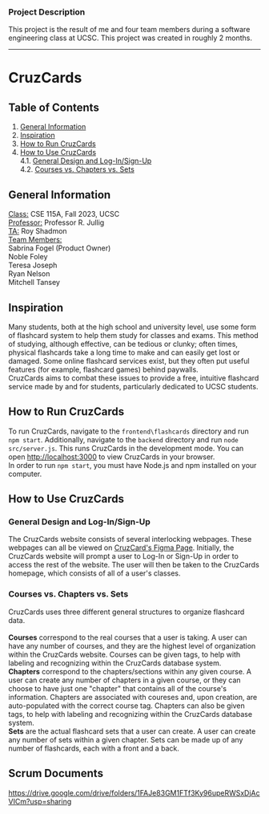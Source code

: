 ### Project Description

This project is the result of me and four team members during a software engineering class at UCSC. This project was created in roughly 2 months.

-------------------------------------

# CruzCards
## Table of Contents
1. [General Information](https://github.com/sabrinafogel/CruzCards/blob/main/README.md#general-information)
2. [Inspiration](https://github.com/sabrinafogel/CruzCards/blob/main/README.md#inspiration)
3. [How to Run CruzCards](https://github.com/sabrinafogel/CruzCards/blob/main/README.md#how-to-run-cruzcards)
4. [How to Use CruzCards](https://github.com/sabrinafogel/CruzCards/blob/main/README.md#how-to-use-cruzcards)\
  4.1. [General Design and Log-In/Sign-Up](https://github.com/sabrinafogel/CruzCards/blob/main/README.md#general-design-and-log-insign-up)\
  4.2. [Courses vs. Chapters vs. Sets](https://github.com/sabrinafogel/CruzCards/blob/main/README.md#courses-vs-chapters-vs-sets)

## General Information
<ins>Class:</ins> CSE 115A, Fall 2023, UCSC \
<ins>Professor:</ins> Professor R. Jullig \
<ins>TA:</ins> Roy Shadmon \
<ins>Team Members:</ins> \
Sabrina Fogel (Product Owner)\
Noble Foley \
Teresa Joseph \
Ryan Nelson \
Mitchell Tansey

## Inspiration
Many students, both at the high school and university level, use some form of flashcard system to help them study for classes and exams. This method of studying, although effective, can be tedious or clunky; often times, physical flashcards take a long time to make and can easily get lost or damaged. Some online flashcard services exist, but they often put useful features (for example, flashcard games) behind paywalls.\
CruzCards aims to combat these issues to provide a free, intuitive flashcard service made by and for students, particularly dedicated to UCSC students.

## How to Run CruzCards
To run CruzCards, navigate to the `frontend\flashcards` directory and run `npm start`. Additionally, navigate to the `backend` directory and run `node src/server.js`. This runs CruzCards in the development mode. You can open [http://localhost:3000](http://localhost:3000) to view CruzCards in your browser.\
In order to run `npm start`, you must have Node.js and npm installed on your computer.

## How to Use CruzCards
### General Design and Log-In/Sign-Up
The CruzCards website consists of several interlocking webpages. These webpages can all be viewed on [CruzCard's Figma Page](https://www.figma.com/file/grfde2xX7sgQS6c5Q4uPTy/CSE-115A-CruzCards?type=design&node-id=796269-448&mode=design&t=QOh0fLt0nvj1LUST-0). Initially, the CruzCards website will prompt a user to Log-In or Sign-Up in order to access the rest of the website. The user will then be taken to the CruzCards homepage, which consists of all of a user's classes.

### Courses vs. Chapters vs. Sets
CruzCards uses three different general structures to organize flashcard data. \
\
**Courses** correspond to the real courses that a user is taking. A user can have any number of courses, and they are the highest level of organization within the CruzCards website. Courses can be given tags, to help with labeling and recognizing within the CruzCards database system.\
**Chapters** correspond to the chapters/sections within any given course. A user can create any number of chapters in a given course, or they can choose to have just one "chapter" that contains all of the course's information. Chapters are associated with coureses and, upon creation, are auto-populated with the correct course tag. Chapters can also be given tags, to help with labeling and recognizing within the CruzCards database system.\
**Sets** are the actual flashcard sets that a user can create. A user can create any number of sets within a given chapter. Sets can be made up of any number of flashcards, each with a front and a back.

## Scrum Documents
https://drive.google.com/drive/folders/1FAJe83GM1FTf3Ky96upeRWSxDjAcVICm?usp=sharing
